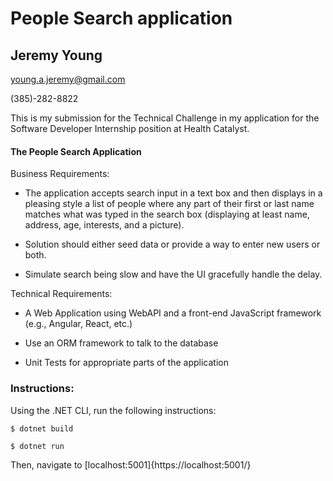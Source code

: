 # People Search application

## Jeremy Young

young.a.jeremy@gmail.com

(385)-282-8822

This is my submission for the Technical Challenge in my application for the
Software Developer Internship position at Health Catalyst.

#### The People Search Application
Business Requirements:

* The application accepts search input in a text box and then displays in a pleasing style a list of people where any part of their first or last name matches what was typed in the search box (displaying at least name, address, age, interests, and a picture).   

* Solution should either seed data or provide a way to enter new users or both.  

* Simulate search being slow and have the UI gracefully handle the delay.

Technical Requirements:

* A Web Application using WebAPI and a front-end JavaScript framework (e.g., Angular, React, etc.)   

* Use an ORM framework to talk to the database  

* Unit Tests for appropriate parts of the application   

### Instructions:

Using the .NET CLI, run the following instructions:

```$ dotnet build```

```$ dotnet run```

Then, navigate to [localhost:5001]{https://localhost:5001/}
